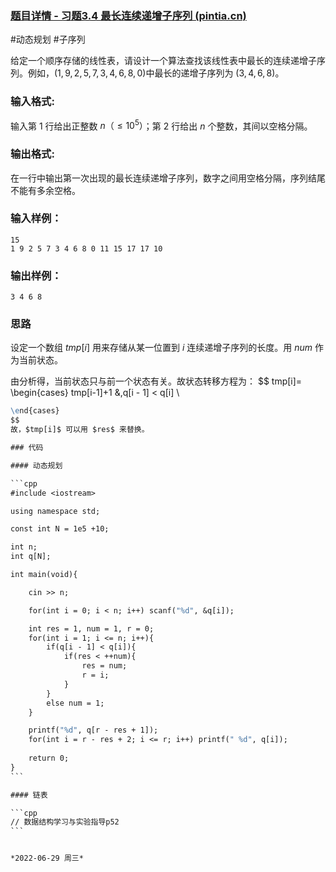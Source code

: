 ### [题目详情 - 习题3.4 最长连续递增子序列 (pintia.cn)](https://pintia.cn/problem-sets/434/problems/5860)

#动态规划 #子序列

给定一个顺序存储的线性表，请设计一个算法查找该线性表中最长的连续递增子序列。例如，$(1,9,2,5,7,3,4,6,8,0)$中最长的递增子序列为 $(3,4,6,8)$。

### 输入格式:

输入第 $1$ 行给出正整数 $n（≤10^5）$；第 $2$ 行给出 $n$ 个整数，其间以空格分隔。

### 输出格式:

在一行中输出第一次出现的最长连续递增子序列，数字之间用空格分隔，序列结尾不能有多余空格。

### 输入样例：

```in
15
1 9 2 5 7 3 4 6 8 0 11 15 17 17 10
```

### 输出样例：

```out
3 4 6 8
```

### 思路

设定一个数组 $tmp[i]$ 用来存储从某一位置到 $i$ 连续递增子序列的长度。用 $num$ 作为当前状态。

由分析得，当前状态只与前一个状态有关。故状态转移方程为：
$$
tmp[i]=
\begin{cases}
tmp[i-1]+1 &,q[i - 1] < q[i] \\
~~~~~~~~~~~1 &,q[i - 1] \geq q[i] \\
\end{cases}
$$
故，$tmp[i]$ 可以用 $res$ 来替换。

### 代码

#### 动态规划

```cpp
#include <iostream>

using namespace std;

const int N = 1e5 +10;

int n;
int q[N];

int main(void){

    cin >> n;

    for(int i = 0; i < n; i++) scanf("%d", &q[i]);

    int res = 1, num = 1, r = 0;
    for(int i = 1; i <= n; i++){
        if(q[i - 1] < q[i]){
            if(res < ++num){
                res = num;
                r = i;
            }
        }
        else num = 1;
    }

    printf("%d", q[r - res + 1]);
    for(int i = r - res + 2; i <= r; i++) printf(" %d", q[i]);
    
    return 0;
}
```

#### 链表

```cpp
// 数据结构学习与实验指导p52
```


*2022-06-29 周三*